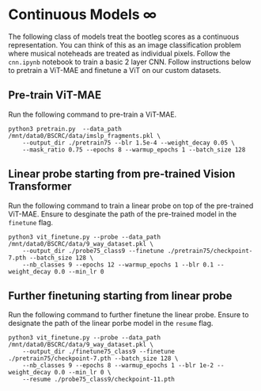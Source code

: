 # Continuous Models ∞

The following class of models treat the bootleg scores as a continuous representation. You can think of this as an image classification problem where musical noteheads are treated as individual pixels. Follow the `cnn.ipynb` notebook to train a basic 2 layer CNN. Follow instructions below to pretrain a ViT-MAE and finetune a ViT on our custom datasets.

## Pre-train ViT-MAE

Run the following command to pre-train a ViT-MAE.

```console
python3 pretrain.py  --data_path /mnt/data0/BSCRC/data/imslp_fragments.pkl \
    --output_dir ./pretrain75 --blr 1.5e-4 --weight_decay 0.05 \
    --mask_ratio 0.75 --epochs 8 --warmup_epochs 1 --batch_size 128
```

## Linear probe starting from pre-trained Vision Transformer

Run the following command to train a linear probe on top of the pre-trained ViT-MAE. Ensure to desginate the path of the pre-trained model in the `finetune` flag.

```console
python3 vit_finetune.py --probe --data_path /mnt/data0/BSCRC/data/9_way_dataset.pkl \
    --output_dir ./probe75_class9 --finetune ./pretrain75/checkpoint-7.pth --batch_size 128 \
    --nb_classes 9 --epochs 12 --warmup_epochs 1 --blr 0.1 --weight_decay 0.0 --min_lr 0
```

## Further finetuning starting from linear probe

Run the following command to further finetune the linear probe. Ensure to designate the path of the linear porbe model in the `resume` flag.

```console
python3 vit_finetune.py --probe --data_path /mnt/data0/BSCRC/data/9_way_dataset.pkl \
    --output_dir ./finetune75_class9 --finetune ./pretrain75/checkpoint-7.pth --batch_size 128 \
    --nb_classes 9 --epochs 8 --warmup_epochs 1 --blr 1e-2 --weight_decay 0.0 --min_lr 0 \
    --resume ./probe75_class9/checkpoint-11.pth
```
